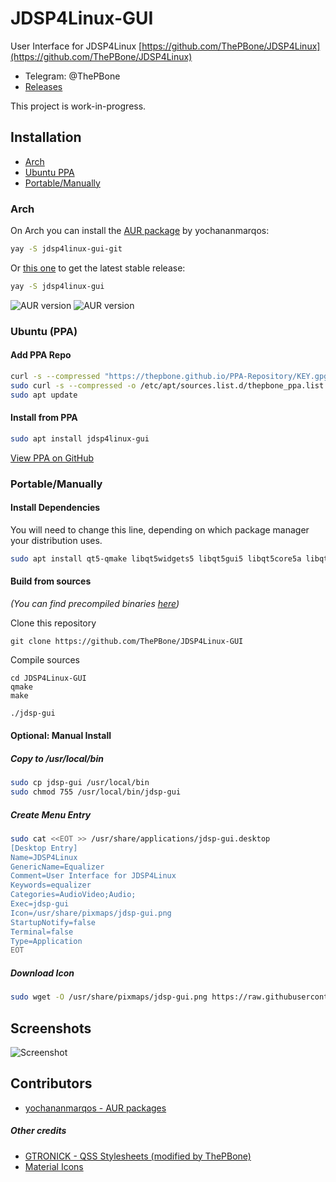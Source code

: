 # JDSP4Linux-GUI

User Interface for JDSP4Linux [https://github.com/ThePBone/JDSP4Linux](https://github.com/ThePBone/JDSP4Linux)
* Telegram: @ThePBone
* [Releases](https://github.com/ThePBone/JDSP4Linux-GUI/releases)

This project is work-in-progress.

## Installation
* [Arch](#arch)
* [Ubuntu PPA](#ubuntu-ppa)
* [Portable/Manually](#portablemanually)

### Arch
On Arch you can install the [AUR package](https://aur.archlinux.org/packages/jdsp4linux-gui-git/) by yochananmarqos:
```bash
yay -S jdsp4linux-gui-git
```

Or [this one](https://aur.archlinux.org/packages/jdsp4linux-gui) to get the latest stable release:
```bash
yay -S jdsp4linux-gui
```
![AUR version](https://img.shields.io/aur/version/jdsp4linux-gui?label=aur%20%28stable%29) ![AUR version](https://img.shields.io/aur/version/jdsp4linux-gui-git?label=aur%20%28git%29)

### Ubuntu (PPA)
#### Add PPA Repo
```bash
curl -s --compressed "https://thepbone.github.io/PPA-Repository/KEY.gpg" | sudo apt-key add -
sudo curl -s --compressed -o /etc/apt/sources.list.d/thepbone_ppa.list "https://thepbone.github.io/PPA-Repository/thepbone_ppa.list"
sudo apt update
```
#### Install from PPA
```bash
sudo apt install jdsp4linux-gui
```
[View PPA on GitHub](https://github.com/ThePBone/PPA-Repository)

### Portable/Manually
#### Install Dependencies
You will need to change this line, depending on which package manager your distribution uses.
```bash
sudo apt install qt5-qmake libqt5widgets5 libqt5gui5 libqt5core5a libqt5multimedia5 libqt5xml5 libgl1-mesa-dev git
```

#### Build from sources
_(You can find precompiled binaries [here](https://github.com/ThePBone/JDSP4Linux-GUI/releases))_

Clone this repository

    git clone https://github.com/ThePBone/JDSP4Linux-GUI

Compile sources

    cd JDSP4Linux-GUI
    qmake
    make
    
```bash
./jdsp-gui
```

#### Optional: Manual Install
##### Copy to /usr/local/bin
```bash
sudo cp jdsp-gui /usr/local/bin
sudo chmod 755 /usr/local/bin/jdsp-gui
```
##### Create Menu Entry
```bash
sudo cat <<EOT >> /usr/share/applications/jdsp-gui.desktop
[Desktop Entry]
Name=JDSP4Linux
GenericName=Equalizer
Comment=User Interface for JDSP4Linux
Keywords=equalizer
Categories=AudioVideo;Audio;
Exec=jdsp-gui
Icon=/usr/share/pixmaps/jdsp-gui.png
StartupNotify=false
Terminal=false
Type=Application
EOT
```
##### Download Icon
```bash
sudo wget -O /usr/share/pixmaps/jdsp-gui.png https://raw.githubusercontent.com/ThePBone/JDSP4Linux-GUI/master/icons/icon.png -q --show-progress
```
## Screenshots
![Screenshot](https://github.com/ThePBone/JDSP4Linux-GUI/blob/master/screenshots/screenshot_reverb.png?raw=true)

## Contributors
* [yochananmarqos - AUR packages](https://github.com/yochananmarqos)
##### Other credits
* [GTRONICK - QSS Stylesheets (modified by ThePBone)](https://github.com/GTRONICK/QSS)
* [Material Icons](https://material.io/tools/icons/)
